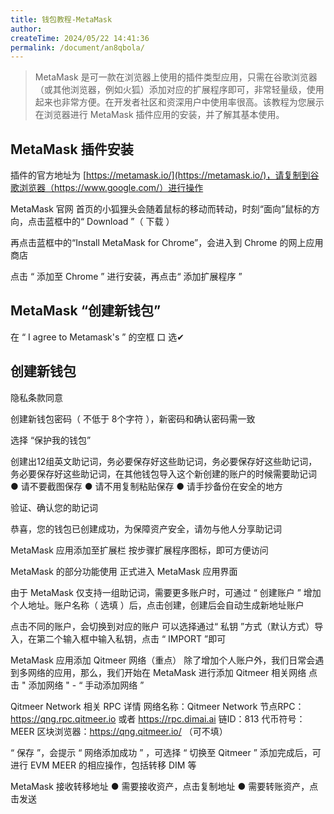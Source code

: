 ```yaml
---
title: 钱包教程-MetaMask
author:
createTime: 2024/05/22 14:41:36
permalink: /document/an8qbola/
---
```

 
> MetaMask 是可一款在浏览器上使用的插件类型应用，只需在谷歌浏览器（或其他浏览器，例如火狐）添加对应的扩展程序即可，非常轻量级，使用起来也非常方便。在开发者社区和资深用户中使用率很高。该教程为您展示在浏览器进行 MetaMask 插件应用的安装，并了解其基本使用。 
## MetaMask 插件安装
插件的官方地址为 [https://metamask.io/](https://metamask.io/)，请复制到谷歌浏览器（https://www.google.com/）进行操作


MetaMask 官网 首页的小狐狸头会随着鼠标的移动而转动，时刻“面向”鼠标的方向，点击蓝框中的“ Download ”（ 下载 ）


再点击蓝框中的“Install MetaMask for Chrome”，会进入到 Chrome 的网上应用商店


点击 “ 添加至 Chrome ” 进行安装，再点击“ 添加扩展程序 ”


## MetaMask “创建新钱包”

在 “ I agree to Metamask's ” 的空框 口 选✔

## 创建新钱包

隐私条款同意



创建新钱包密码（ 不低于 8个字符 ），新密码和确认密码需一致


选择 “保护我的钱包”


创建出12组英文助记词，务必要保存好这些助记词，务必要保存好这些助记词，务必要保存好这些助记词，在其他钱包导入这个新创建的账户的时候需要助记词
●
请不要截图保存
●
请不用复制粘贴保存
●
请手抄备份在安全的地方



验证、确认您的助记词

 
恭喜，您的钱包已创建成功，为保障资产安全，请勿与他人分享助记词


MetaMask 应用添加至扩展栏
按步骤扩展程序图标，即可方便访问




MetaMask 的部分功能使用
正式进入 MetaMask 应用界面


由于 MetaMask 仅支持一组助记词，需要更多账户时，可通过 “ 创建账户 ” 增加个人地址。账户名称（ 选填 ）后，点击创建，创建后会自动生成新地址账户 




点击不同的账户，会切换到对应的账户
可以选择通过“ 私钥 ”方式（默认方式）导入，在第二个输入框中输入私钥，点击 “ IMPORT ”即可 

MetaMask 应用添加 Qitmeer 网络（重点）
除了增加个人账户外，我们日常会遇到多网络的应用，那么，我们开始在 MetaMask 进行添加 Qitmeer 相关网络
点击 " 添加网络 " - “ 手动添加网络 ”

Qitmeer Network 相关 RPC 详情
网络名称：Qitmeer Network 
节点RPC：https://qng.rpc.qitmeer.io 或者 https://rpc.dimai.ai
链ID：813 
代币符号：MEER 
区块浏览器：https://qng.qitmeer.io/ （可不填）


“ 保存 ”，会提示 “ 网络添加成功 ” ，可选择 “ 切换至 Qitmeer ”
添加完成后，可进行 EVM MEER 的相应操作，包括转移 DIM 等

MetaMask 接收转移地址
●
需要接收资产，点击复制地址
●
需要转账资产，点击发送


